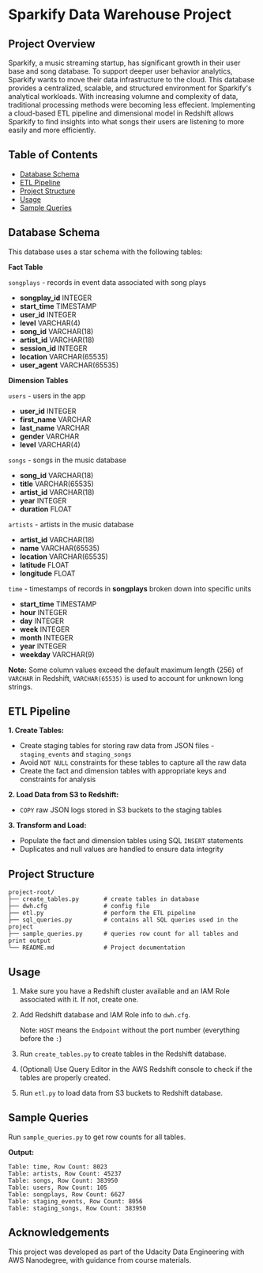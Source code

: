 # Sparkify Data Warehouse Project
## Project Overview
Sparkify, a music streaming startup, has significant growth in their user base and song database. To support deeper user behavior analytics, Sparkify wants to move their data infrastructure to the cloud. 
This database provides a centralized, scalable, and structured environment for Sparkify's analytical workloads. With increasing volumne and complexity of data, traditional processing methods were becoming less effecient. Implementing a cloud-based ETL pipeline and dimensional model in Redshift allows Sparkify to find insights into what songs their users are listening to more easily and more efficiently.
## Table of Contents

- [Database Schema](#database-schema)
- [ETL Pipeline](#etl-pipeline)
- [Project Structure](#project-structure)
- [Usage](#usage)
- [Sample Queries](#sample-queries)

## Database Schema
This database uses a star schema with the following tables:

**Fact Table**

`songplays` - records in event data associated with song plays

- **songplay_id** INTEGER
- **start_time** TIMESTAMP
- **user_id** INTEGER
- **level** VARCHAR(4)
- **song_id** VARCHAR(18)
- **artist_id** VARCHAR(18)
- **session_id** INTEGER
- **location** VARCHAR(65535)
- **user_agent** VARCHAR(65535)

**Dimension Tables**

`users` - users in the app

- **user_id** INTEGER
- **first_name** VARCHAR
- **last_name** VARCHAR
- **gender** VARCHAR
- **level** VARCHAR(4)

`songs` - songs in the music database

- **song_id** VARCHAR(18)
- **title** VARCHAR(65535)
- **artist_id** VARCHAR(18)
- **year** INTEGER
- **duration** FLOAT

`artists` - artists in the music database

- **artist_id** VARCHAR(18)
- **name** VARCHAR(65535)
- **location** VARCHAR(65535)
- **latitude** FLOAT
- **longitude** FLOAT

`time` - timestamps of records in **songplays** broken down into specific units

- **start_time** TIMESTAMP
- **hour** INTEGER
- **day** INTEGER
- **week** INTEGER
- **month** INTEGER
- **year** INTEGER
- **weekday** VARCHAR(9)

**Note:** Some column values exceed the default maximum length (256) of `VARCHAR` in Redshift, `VARCHAR(65535)` is used to account for unknown long strings.

## ETL Pipeline

**1. Create Tables:**

- Create staging tables for storing raw data from JSON files - `staging_events` and `staging_songs`
- Avoid `NOT NULL` constraints for these tables to capture all the raw data
- Create the fact and dimension tables with appropriate keys and constraints for analysis

**2. Load Data from S3 to Redshift:**

- `COPY` raw JSON logs stored in S3 buckets to the staging tables

**3. Transform and Load:**

- Populate the fact and dimension tables using SQL `INSERT` statements
- Duplicates and null values are handled to ensure data integrity

## Project Structure
```
project-root/
├── create_tables.py       # create tables in database
├── dwh.cfg                # config file
├── etl.py                 # perform the ETL pipeline
├── sql_queries.py         # contains all SQL queries used in the project
├── sample_queries.py      # queries row count for all tables and print output
└── README.md              # Project documentation
```
## Usage
1. Make sure you have a Redshift cluster available and an IAM Role associated with it. If not, create one.
2. Add Redshift database and IAM Role info to `dwh.cfg`.

    Note: `HOST` means the `Endpoint` without the port number (everything before the `:`)

3. Run `create_tables.py` to create tables in the Redshift database.
4. (Optional) Use Query Editor in the AWS Redshift console to check if the tables are properly created.
5. Run `etl.py` to load data from S3 buckets to Redshift database.
## Sample Queries
Run `sample_queries.py` to get row counts for all tables.

**Output:**
```
Table: time, Row Count: 8023
Table: artists, Row Count: 45237
Table: songs, Row Count: 383950
Table: users, Row Count: 105
Table: songplays, Row Count: 6627
Table: staging_events, Row Count: 8056
Table: staging_songs, Row Count: 383950
```

## Acknowledgements
This project was developed as part of the Udacity Data Engineering with AWS Nanodegree, with guidance from course materials.
